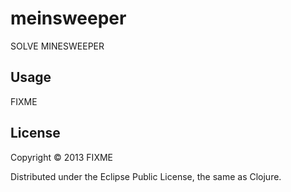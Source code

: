 # meinsweeper

SOLVE MINESWEEPER

## Usage

FIXME

## License

Copyright © 2013 FIXME

Distributed under the Eclipse Public License, the same as Clojure.
